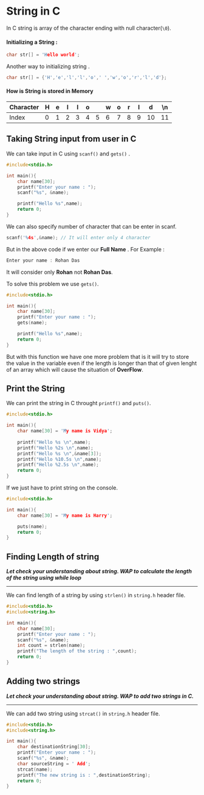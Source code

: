 
# String in C 

In C string is array of the character ending with null character(`\0`).

#### Initializing a String : 

```c
char str[] = 'Hello world';
``` 
Another way to initializing string .
```c
char str[] = {'H','e','l','l','o',' ','w','o','r','l','d'};
``` 
#### How is String is stored in Memory
| Character | H | e | l | l | o | | w | o | r | l | d |\n |
|-----------|---|---|---|---|---|-|---|---|---|---|---|----|
| Index | 0|1|2|3|4|5|6|7|8|9|10|11|

## Taking String input from user in C 

We can take input in C using `scanf()` and `gets()` .


```c
#include<stdio.h>

int main(){
    char name[30];
    printf("Enter your name : ");
    scanf("%s", &name);

    printf("Hello %s",name);
    return 0;
}
```
We can also specify number of character that can be enter in scanf.

```C
scanf('%4s',&name); // It will enter only 4 character
```

But in the above code if we enter our **Full Name** . For Example :

```c
Enter your name : Rohan Das
```
It will consider only **Rohan** not **Rohan Das**.

To solve this problem we use `gets()`.

```c
#include<stdio.h>

int main(){
    char name[30];
    printf("Enter your name : ");
    gets(name);

    printf("Hello %s",name);
    return 0;
}
```
But with this function we have one more problem that is it will try to store the value in the variable even if the length is longer than that of given lenght of an array which will cause the situation of **OverFlow**.

## Print the String

We can print the string in C throught `printf()` and `puts()`.

```c
#include<stdio.h>

int main(){
    char name[30] = 'My name is Vidya';
    
    printf("Hello %s \n",name);
    printf("Hello %2s \n",name);
    printf("Hello %s \n",&name[3]);
    printf("Hello %10.5s \n",name);
    printf("Hello %2.5s \n",name);
    return 0;
}
```
If we just have to print string on the console.

```c
#include<stdio.h>

int main(){
    char name[30] = 'My name is Harry';

    puts(name);
    return 0;
}
```
## Finding Length of string 

***Let check your understanding about string. WAP to calculate the length of the string using while loop***

-----

We can find length of a string by using `strlen()` in `string.h` header file.

```c
#include<stdio.h>
#include<string.h>

int main(){
    char name[30];
    printf("Enter your name : ");
    scanf("%s", &name);
    int count = strlen(name);
    printf("The length of the string : ",count);
    return 0;
}
```

## Adding two strings

***Let check your understanding about string. WAP to add two strings in C.***

---

We can add two string using `strcat()` in `string.h` header file.

```c
#include<stdio.h>
#include<string.h>

int main(){
    char destinationString[30];
    printf("Enter your name : ");
    scanf("%s", &name);
    char sourceString = ' Add';
    strcat(name);
    printf("The new string is : ",destinationString);
    return 0;
}
```

